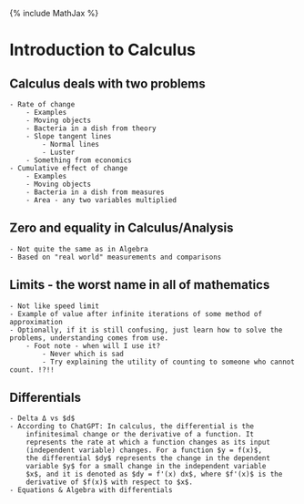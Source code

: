 ---
---
{% include MathJax %}

# Introduction to Calculus


## Calculus deals with two problems
    - Rate of change
        - Examples
        - Moving objects
        - Bacteria in a dish from theory
        - Slope tangent lines
            - Normal lines
            - Luster
        - Something from economics
    - Cumulative effect of change
        - Examples
        - Moving objects
        - Bacteria in a dish from measures
        - Area - any two variables multiplied


## Zero and equality in Calculus/Analysis
    - Not quite the same as in Algebra
    - Based on "real world" measurements and comparisons


## Limits - the worst name in all of mathematics
    - Not like speed limit
    - Example of value after infinite iterations of some method of approximation
    - Optionally, if it is still confusing, just learn how to solve the problems, understanding comes from use.
        - Foot note - when will I use it?
            - Never which is sad
            - Try explaining the utility of counting to someone who cannot count. !?!!


## Differentials
    - Delta Δ vs $d$
    - According to ChatGPT: In calculus, the differential is the
        infinitesimal change or the derivative of a function. It
        represents the rate at which a function changes as its input
        (independent variable) changes. For a function $y = f(x)$,
        the differential $dy$ represents the change in the dependent
        variable $y$ for a small change in the independent variable
        $x$, and it is denoted as $dy = f'(x) dx$, where $f'(x)$ is the
        derivative of $f(x)$ with respect to $x$.
    - Equations & Algebra with differentials
